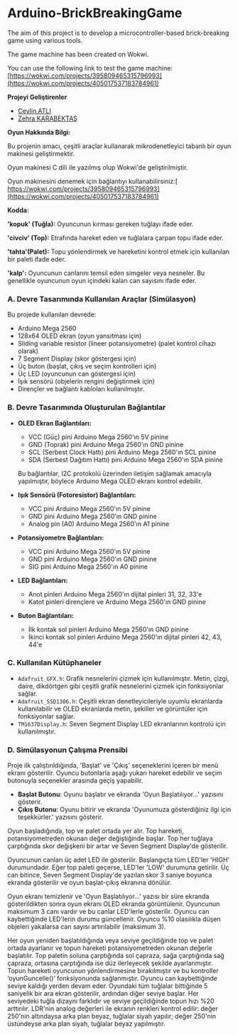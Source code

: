 # Arduino-BrickBreakingGame

The aim of this project is to develop a microcontroller-based brick-breaking game using various tools.

The game machine has been created on Wokwi. 

You can use the following link to test the game machine: [https://wokwi.com/projects/395809465315796993](https://wokwi.com/projects/405017537183784961) 

**Projeyi Geliştirenler**

- [Ceylin ATLI](https://github.com/ceylinatli)
- [Zehra KARABEKTAŞ](https://github.com/zehrakarabektas)
  
**Oyun Hakkında Bilgi:**

Bu projenin amacı, çeşitli araçlar kullanarak mikrodenetleyici tabanlı bir oyun makinesi  geliştirmektir.

Oyun makinesi C dili ile yazılmış olup Wokwi'de geliştirilmiştir. 

Oyun makinesini denemek için bağlantıyı kullanabilirsiniz:[ https://wokwi.com/projects/395809465315796993](https://wokwi.com/projects/405017537183784961)

**Kodda:**

**'kopuk' (Tuğla):** Oyuncunun kırması gereken tuğlayı ifade eder.

**'civciv' (Top):** Etrafında hareket eden ve tuğlalara çarpan topu ifade eder.

**'tahta'(Palet):** Topu yönlendirmek ve hareketini kontrol etmek için kullanılan bir paleti ifade eder.

**'kalp':** Oyuncunun canlarını temsil eden simgeler veya nesneler. Bu genellikle oyuncunun oyun içindeki kalan can sayısını ifade eder.

### A. Devre Tasarımında Kullanılan Araçlar (Simülasyon)

Bu projede kullanılan devrede:
- Arduino Mega 2560
- 128x64 OLED ekran (oyun yansıtması için)
- Sliding variable resistor (lineer potansiyometre) (palet kontrol cihazı olarak)
- 7 Segment Display (skor göstergesi için)
- Üç buton (başlat, çıkış ve seçim kontrolleri için)
- Üç LED (oyuncunun can göstergesi için)
- Işık sensörü (objelerin rengini değiştirmek için)
- Dirençler ve bağlantı kabloları kullanılmıştır.

### B. Devre Tasarımında Oluşturulan Bağlantılar

- **OLED Ekran Bağlantıları:**
  - VCC (Güç) pini Arduino Mega 2560'ın 5V pinine
  - GND (Toprak) pini Arduino Mega 2560'ın GND pinine
  - SCL (Serbest Clock Hattı) pini Arduino Mega 2560'ın SCL pinine
  - SDA (Serbest Dağıtım Hattı) pini Arduino Mega 2560'ın SDA pinine

  Bu bağlantılar, I2C protokolü üzerinden iletişim sağlamak amacıyla yapılmıştır, böylece Arduino Mega OLED ekranı kontrol edebilir.

- **Işık Sensörü (Fotoresistor) Bağlantıları:**
  - VCC pini Arduino Mega 2560'ın 5V pinine
  - GND pini Arduino Mega 2560'ın GND pinine
  - Analog pin (A0) Arduino Mega 2560'ın A1 pinine

- **Potansiyometre Bağlantıları:**
  - VCC pini Arduino Mega 2560'ın 5V pinine
  - GND pini Arduino Mega 2560'ın GND pinine
  - SIG pini Arduino Mega 2560'ın A0 pinine

- **LED Bağlantıları:**
  - Anot pinleri Arduino Mega 2560'ın dijital pinleri 31, 32, 33'e
  - Katot pinleri dirençlere ve Arduino Mega 2560'ın GND pinine

- **Buton Bağlantıları:**
  - İlk kontak sol pinleri Arduino Mega 2560'ın GND pinine
  - İkinci kontak sol pinleri Arduino Mega 2560'ın dijital pinleri 42, 43, 44'e
### C. Kullanılan Kütüphaneler

- `Adafruit_GFX.h`: Grafik nesnelerini çizmek için kullanılmıştır. Metin, çizgi, daire, dikdörtgen gibi çeşitli grafik nesnelerini çizmek için fonksiyonlar sağlar.
- `Adafruit_SSD1306.h`: Çeşitli ekran denetleyicileriyle uyumlu ekranlarda kullanılabilir ve OLED ekranlarda metin, şekiller ve görüntüler için fonksiyonlar sağlar.
- `TM1637Display.h`: Seven Segment Display LED ekranlarının kontrolü için kullanılmıştır.

### D. Simülasyonun Çalışma Prensibi

Proje ilk çalıştırıldığında, 'Başlat' ve 'Çıkış' seçeneklerini içeren bir menü ekranı gösterilir. Oyuncu butonlarla aşağı yukarı hareket edebilir ve seçim butonuyla seçenekler arasında geçiş yapabilir.

- **Başlat Butonu**: Oyunu başlatır ve ekranda 'Oyun Başlatılıyor...' yazısını gösterir.
- **Çıkış Butonu**: Oyunu bitirir ve ekranda 'Oyunumuza gösterdiğiniz ilgi için teşekkürler.' yazısını gösterir.

Oyun başladığında, top ve palet ortada yer alır. Top hareketi, potansiyometreden okunan değer değiştiğinde başlar. Top her tuğlaya çarptığında skor değişkeni bir artar ve Seven Segment Display'de gösterilir.

Oyuncunun canları üç adet LED ile gösterilir. Başlangıçta tüm LED'ler 'HIGH' durumundadır. Eğer top paleti geçerse, LED'ler 'LOW' durumuna getirilir. Üç can bitince, Seven Segment Display'de yazılan skor 3 saniye boyunca ekranda gösterilir ve oyun başlat-çıkış ekranına dönülür.

Oyun ekranı temizlenir ve 'Oyun Başlatılıyor...' yazısı bir süre ekranda gösterildikten sonra oyun ekranı OLED ekranda görüntülenir. Oyuncunun maksimum 3 canı vardır ve bu canlar LED'lerle gösterilir. Oyuncu can kaybettiğinde LED'lerin durumu güncellenir. Oyuncu %10 olasılıkla düşen objeleri yakalarsa can sayısı artırılabilir (maksimum 3).

Her oyun yeniden başlatıldığında veya seviye geçildiğinde top ve palet ortada ayarlanır ve topun hareketi potansiyometreden okunan değerle başlatılır. Top paletin soluna çarptığında sol çapraza, sağa çarptığında sağ çapraza, ortasına çarptığında ise düz ilerleyecek şekilde ayarlanmıştır. Topun hareketi oyuncunun yönlendirmesine bırakılmıştır ve bu kontroller ‘oyunGuncelle()’ fonksiyonunda sağlanmıştır. Oyuncu can kaybettiğinde seviye kaldığı yerden devam eder. Oyundaki tüm tuğlalar bittiğinde 5 saniyelik bir ara ekran gösterilir, ardından diğer seviye başlar. Her seviyedeki tuğla dizaynı farklıdır ve seviye geçildiğinde topun hızı %20 arttırılır. LDR'nin analog değerleri ile ekranın renkleri kontrol edilir: değer 250'nin altındaysa arka plan beyaz, tuğlalar siyah yapılır; değer 250'nin üstündeyse arka plan siyah, tuğlalar beyaz yapılmıştır.
